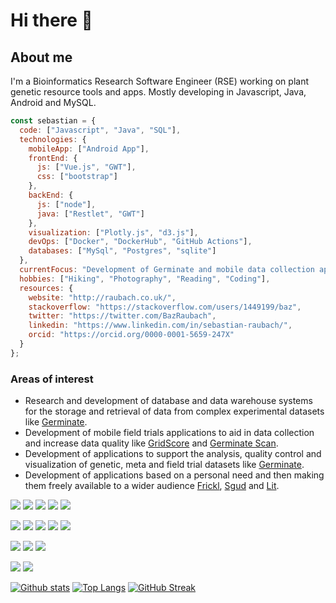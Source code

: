 # Hi there 👋

## About me

I'm a Bioinformatics Research Software Engineer (RSE) working on plant genetic resource tools and apps. Mostly developing in Javascript, Java, Android and MySQL.

```javascript
const sebastian = {
  code: ["Javascript", "Java", "SQL"],
  technologies: {
    mobileApp: ["Android App"],
    frontEnd: {
      js: ["Vue.js", "GWT"],
      css: ["bootstrap"]
    },
    backEnd: {
      js: ["node"],
      java: ["Restlet", "GWT"]
    },
    visualization: ["Plotly.js", "d3.js"],
    devOps: ["Docker", "DockerHub", "GitHub Actions"],
    databases: ["MySql", "Postgres", "sqlite"]
  },
  currentFocus: "Development of Germinate and mobile data collection apps",
  hobbies: ["Hiking", "Photography", "Reading", "Coding"],
  resources: {
    website: "http://raubach.co.uk/",
    stackoverflow: "https://stackoverflow.com/users/1449199/baz",
    twitter: "https://twitter.com/BazRaubach",
    linkedin: "https://www.linkedin.com/in/sebastian-raubach/",
    orcid: "https://orcid.org/0000-0001-5659-247X"
  }
};
```

### Areas of interest

- Research and development of database and data warehouse systems for the storage and retrieval of data from complex experimental datasets like [Germinate](https://germinateplatform.github.io/get-germinate/).
- Development of mobile field trials applications to aid in data collection and increase data quality like [GridScore](https://github.com/cropgeeks/gridscore) and [Germinate Scan](https://ics.hutton.ac.uk/get-germinate-scan/).
- Development of applications to support the analysis, quality control and visualization of genetic, meta and field trial datasets like [Germinate](https://germinateplatform.github.io/get-germinate/).
- Development of applications based on a personal need and then making them freely available to a wider audience [Frickl](https://sebastian-raubach.github.io/frickl-web/), [Sgud](https://github.com/sebastian-raubach/sgud-client) and [Lit](https://github.com/sebastian-raubach/lit).


![](https://img.shields.io/badge/Code-Java-informational?style=flat&logo=java&logoColor=white&color=3498db)
![](https://img.shields.io/badge/Code-Javascript-informational?style=flat&logo=javascript&logoColor=white&color=3498db)
![](https://img.shields.io/badge/Code-Vue.js-informational?style=flat&logo=vue.js&logoColor=white&color=3498db)
![](https://img.shields.io/badge/Code-Kotlin-informational?style=flat&logo=kotlin&logoColor=white&color=3498db)
![](https://img.shields.io/badge/Code-MySQL-informational?style=flat&logo=mysql&logoColor=white&color=3498db)

![](https://img.shields.io/badge/Tool-Docker-informational?style=flat&logo=docker&logoColor=white&color=8e44ad)
![](https://img.shields.io/badge/Tool-GitHub-informational?style=flat&logo=github&logoColor=white&color=8e44ad)
![](https://img.shields.io/badge/Tool-GitHub_Actions-informational?style=flat&logo=github-actions&logoColor=white&color=8e44ad)
![](https://img.shields.io/badge/Tool-Webpack-informational?style=flat&logo=webpack&logoColor=white&color=8e44ad)
![](https://img.shields.io/badge/Tool-Gradle-informational?style=flat&logo=gradle&logoColor=white&color=8e44ad)

![](https://img.shields.io/badge/Editor-VSCode-informational?style=flat&logo=visual-studio-code&logoColor=white&color=27ae60)
![](https://img.shields.io/badge/Editor-Intellij_IDEA-informational?style=flat&logo=intellij-idea&logoColor=white&color=27ae60)
![](https://img.shields.io/badge/Editor-Sublime_Text-informational?style=flat&logo=sublime-text&logoColor=white&color=27ae60)

<a rel="me nofollow" href="https://fosstodon.org/@BazRaubach"><img src="https://img.shields.io/mastodon/follow/109295965150734776?domain=https%3A%2F%2Ffosstodon.org&style=social"></a>
![](https://img.shields.io/twitter/follow/BazRaubach?style=social)

[![Github stats](https://github-readme-stats.vercel.app/api?username=sebastian-raubach&hide=prs&show_icons=true&include_all_commits=true&count_private=true)](https://github.com/anuraghazra/github-readme-stats)
[![Top Langs](https://github-readme-stats.vercel.app/api/top-langs/?username=sebastian-raubach&show_icons=true&layout=compact&langs_count=6)](https://github.com/anuraghazra/github-readme-stats)
[![GitHub Streak](https://github-readme-streak-stats.herokuapp.com?user=sebastian-raubach&date_format=j%20M%5B%20Y%5D)](https://git.io/streak-stats)
